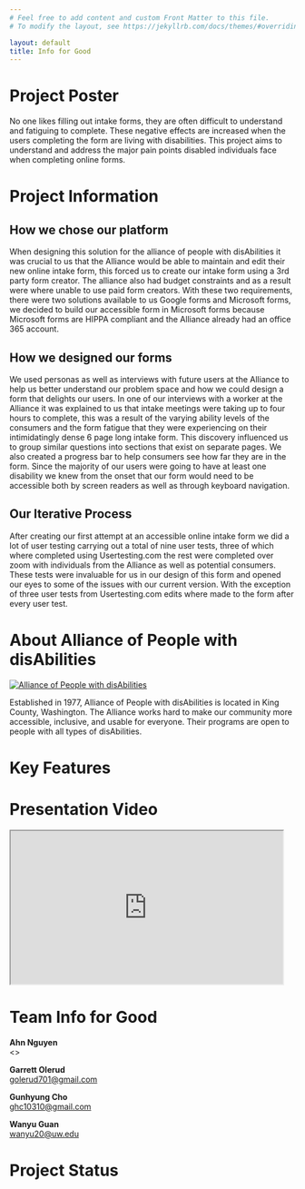 ```yaml
---
# Feel free to add content and custom Front Matter to this file.
# To modify the layout, see https://jekyllrb.com/docs/themes/#overriding-theme-defaults

layout: default
title: Info for Good
---
```

# Project Poster #

No one likes filling out intake forms, they are often difficult to understand and fatiguing to complete.  These negative effects are increased when the users completing the form are living with disabilities.  This project aims to understand and address the major pain points disabled individuals face when completing online forms.

# Project Information #

## How we chose our platform ##

When designing this solution for the alliance of people with disAbilities it was crucial to us that the Alliance would be able to maintain and edit their new online intake form, this forced us to create our intake form using a 3rd party form creator. The alliance also had budget constraints and as a result were where unable to use paid form creators.  With these two requirements, there were two solutions available to us Google forms and Microsoft forms, we decided to build our accessible form in Microsoft forms because Microsoft forms are HIPPA compliant and the Alliance already had an office 365 account.

## How we designed our forms ##

We used personas as well as interviews with future users at the Alliance to help us better understand our problem space and how we could design a form that delights our users.  In one of our interviews with a worker at the Alliance it was explained to us that intake meetings were taking up to four hours to complete, this was a result of the varying ability levels of the consumers and the form fatigue that they were experiencing on their intimidatingly dense 6 page long intake form.  This discovery influenced us to group similar questions into sections that exist on separate pages. We also created a progress bar to help consumers see how far they are in the form.  Since the majority of our users were going to have at least one disability we knew from the onset that our form would need to be accessible both by screen readers as well as through keyboard navigation.

## Our Iterative Process ##

After creating our first attempt at an accessible online intake form we did a lot of user testing carrying out a total of nine user tests, three of which where completed using Usertesting.com the rest were completed over zoom with individuals from the Alliance as well as potential consumers.  These tests were invaluable for us in our design of this form and opened our eyes to some of the issues with our current version.  With the exception of three user tests from Usertesting.com edits where made to the form after every user test.


# About Alliance of People with disAbilities #

[![Alliance of People with disAbilities](/img/logo.png)](http://disabilitypride.org/wordpress/)


Established in 1977, Alliance of People with disAbilities is located in King County, Washington.  The Alliance works hard to make our community more accessible, inclusive, and usable for everyone. Their programs are open to people with all types of disAbilities.

# Key Features #
# Presentation Video #

<iframe width="480" height="270" src="https://youtu.be/C1zAcrFsYwg"></iframe>

# Team Info for Good #

**Ahn Nguyen**  
<>  
  
**Garrett Olerud**  
<golerud701@gmail.com>  

**Gunhyung Cho**  
<ghc10310@gmail.com>  

**Wanyu Guan**  
<wanyu20@uw.edu>

# Project Status #

